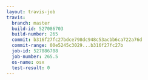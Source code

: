 ```yaml
---
layout: travis-job
travis:
  branch: master
  build-id: 527086703
  build-number: 265
  commit: b316f27fc27bdce798dc948c53acbb6ca722a76d
  commit-range: 00e5245c3029...b316f27fc27b
  job-id: 527086708
  job-number: 265.5
  os-name: osx
  test-result: 0
---
```

